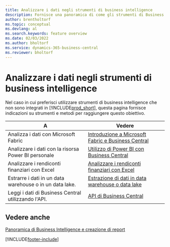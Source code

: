 ```yaml
---
title: Analizzare i dati negli strumenti di business intelligence
description: Fornisce una panoramica di come gli strumenti di Business Intelligence esterni possono interagire con i dati di Business Central.
author: brentholtorf
ms.topic: conceptual
ms.devlang: al
ms.search.keywords: feature overview
ms.date: 02/03/2022
ms.author: bholtorf
ms.service: dynamics-365-business-central
ms.reviewer: bholtorf
---
```

# Analizzare i dati negli strumenti di business intelligence

Nel caso in cui preferisci utilizzare strumenti di business intelligence che non sono integrati in [!INCLUDE[prod_short](includes/prod_short.md)], questa pagina fornisce indicazioni su strumenti e metodi per raggiungere questo obiettivo.

| A | Vedere |
| --- | --- |
|Analizza i dati con Microsoft Fabric| [Introduzione a Microsoft Fabric e Business Central](admin-fabric.md) |
|Analizzare i dati con la risorsa Power BI personale| [Utilizzo di Power BI con Business Central](admin-powerbi.md) |
|Analizzare i rendiconti finanziari con Excel| [Analizzare i rendiconti finanziari con Excel](finance-analyze-excel.md) |
|Estrarre i dati in un data warehouse o in un data lake. |[Estrazione di dati in data warehouse o data lake](/dynamics365/business-central/dev-itpro/performance/performance-developer#efficient-extracts-to-data-lakes-or-data-warehouses)|
|Leggi i dati di Business Central utilizzando l'API.| [API di Business Central](/dynamics365/business-central/dev-itpro/api-reference/v2.0/)|

## Vedere anche

[Panoramica di Business Intelligence e creazione di report](reports-use-reports.md)


[!INCLUDE[footer-include](includes/footer-banner.md)]